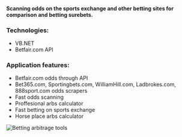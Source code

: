 #### Scanning odds on the sports exchange and other betting sites for comparison and betting surebets.

### Technologies:
 * VB.NET
 * Betfair.com API
 
 ### Application features:
 * Betfair.com odds through API
 * Bet365.com, Sportingbets.com, WilliamHill.com, Ladbrokes.com, 888sport.com odds scrapers
 * Fast odds scanning
 * Proffesional arbs calculator
 * Fast betting on sports exchange
 * Horse place arbs calculator

![Betting arbitrage tools](https://user-images.githubusercontent.com/8201223/200656744-6ede208a-2674-4a74-8566-a0c82599fb41.JPG)

 
 
